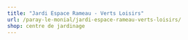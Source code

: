 ```yaml
---
title: "Jardi Espace Rameau - Verts Loisirs"
url: /paray-le-monial/jardi-espace-rameau-verts-loisirs/
shop: centre de jardinage
---
```

